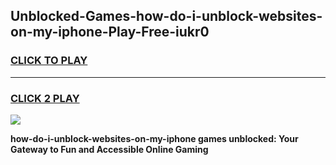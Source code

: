 
## Unblocked-Games-how-do-i-unblock-websites-on-my-iphone-Play-Free-iukr0
<h3>
<a href="https://premium76.site?title=how-do-i-unblock-websites-on-my-iphone&ref=21A">CLICK TO PLAY</a></h3>
<hr>

<h3>
<a href="https://premium76.site?title=how-do-i-unblock-websites-on-my-iphone&ref=21A">CLICK 2 PLAY</a>
  
</h3>

<a href="https://premium76.site?title=how-do-i-unblock-websites-on-my-iphone&ref=21A"><img src="https://clearcache.store/games.png"></a>


**how-do-i-unblock-websites-on-my-iphone games unblocked: Your Gateway to Fun and Accessible Online Gaming**
